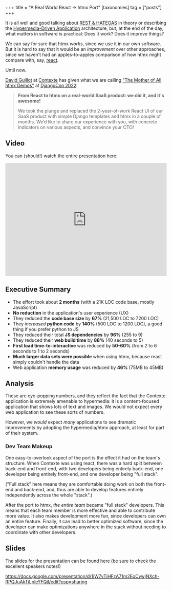 +++
title = "A Real World React -> htmx Port"
[taxonomies]
tag = ["posts"]
+++

It is all well and good talking about [REST & HATEOAS](@/essays/hateoas.md) in theory or describing the
[Hypermedia-Driven Application](@/essays/hypermedia-driven-applications.md) architecture, but, at the end of the day, what 
matters in software is practical: Does it work?  Does it improve things?

We can say for sure that htmx _works_, since we use it in our own software.  But it is hard to say that it would be
an _improvement_ over other approaches, since we haven't had an apples-to-apples comparison of how htmx might compare with,
say, [react](https://reactjs.org/).

Until now.

[David Guillot](https://github.com/David-Guillot) at [Contexte](https://www.contexte.com/) has given what we are calling 
["The Mother of All htmx Demos"](https://en.wikipedia.org/wiki/The_Mother_of_All_Demos) at
[DjangoCon 2022](https://pretalx.evolutio.pt/djangocon-europe-2022/talk/MZWJEA/):

> **From React to htmx on a real-world SaaS product: we did it, and it's awesome!**
> 
> We took the plunge and replaced the 2-year-of-work React UI of our SaaS product with simple Django templates and htmx 
> in a couple of months. We’d like to share our experience with you, with concrete indicators on various aspects, and 
> convince your CTO!

## Video

You can (should!) watch the entire presentation here:

<iframe style="max-width: 100%" width="618" height="352" src="https://www.youtube.com/embed/3GObi93tjZI" title="DjangoCon 2022 | From React to htmx on a real-world SaaS product: we did it, and it's awesome!" frameborder="0" allow="accelerometer; autoplay; clipboard-write; encrypted-media; gyroscope; picture-in-picture" allowfullscreen></iframe>

## Executive Summary

* The effort took about **2 months** (with a 21K LOC code base, mostly JavaScript)
* **No reduction** in the application's user experience (UX)
* They reduced the **code base size** by **67%** (21,500 LOC to 7200 LOC)
* They _increased_ **python code** by **140%** (500 LOC to 1200 LOC), a good thing if you prefer python to JS
* They reduced their total **JS dependencies** by **96%** (255 to 9)
* They reduced their **web build time** by **88%** (40 seconds to 5)
* **First load time-to-interactive** was reduced by **50-60%** (from 2 to 6 seconds to 1 to 2 seconds)
* **Much larger data sets were possible** when using htmx, because react simply couldn't handle the data
* Web application **memory usage** was reduced by **46%** (75MB to 45MB)

## Analysis

These are eye-popping numbers, and they reflect the fact that the Contexte application is extremely amenable to 
hypermedia: it is a content-focused application that shows lots of text and images.  We would not expect every 
web application to see these sorts of numbers.  

However, we _would_ expect _many_ applications to see dramatic improvements by adopting the hypermedia/htmx approach, at
least for part of their system.

### Dev Team Makeup

One easy-to-overlook aspect of the port is the effect it had on the team's structure.  When Contexte was using react,
there was a hard split between back-end and front-end, with two developers being entirely back-end, one developer being
entirely front-end, and one developer being "full stack".  

("Full stack" here means they are comfortable doing work on both the front-end and back-end, and, thus are able to 
develop features entirely independently across the whole "stack".)

After the port to htmx, *the entire team* became "full stack" developers.  This means that each team member is more 
effective and able to contribute more value.  It also makes development more fun, since developers can own an entire
feature.  Finally, it can lead to better optimized software, since the developer can make optimizations anywhere in
the stack without needing to coordinate with other developers.

## Slides

The slides for the presentation can be found here (be sure to check the excellent speakers notes!)

<https://docs.google.com/presentation/d/1jW7vTiHFzA71m2EoCywjNXch-RPQJuAkTiLpleYFQjI/edit?usp=sharing>
